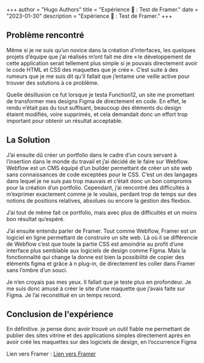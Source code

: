 +++
author = "Hugo Authors"
title = "Expérience 🧪 : Test de Framer."
date = "2023-01-30"
description = "Expérience 🧪 : Test de Framer."
+++

## Problème rencontré
 Même si je ne suis qu’un novice dans la création d’interfaces, les quelques projets d’équipe que j’ai réalisés m’ont fait me dire « le développement de cette application serait tellement plus simple si je pouvais directement avoir le code HTML et CSS des maquettes que je crée ». C’est suite à des rumeurs que je me suis dit qu’il fallait que j’entame une veille active pour trouver des solutions à ce problème. 

Quelle désillusion ce fut lorsque je testa Function12, un site me promettant de transformer mes designs Figma de directement en code. En effet, le rendu n’était pas du tout suffisant, beaucoup des éléments du design étaient modifiés, voire supprimés, et cela demandait donc un effort trop important pour obtenir un résultat acceptable.

## La Solution 
J’ai ensuite dû créer un portfolio dans le cadre d’un cours servant à l’insertion dans le monde du travail et j’ai décidé de le faire sur Webflow.
Webflow est un CMS équipé d’un builder permettant de créer un site web sans connaissances de code exceptées pour le CSS. C’est un des langages dans lequel je ne suis pas trop mauvais et c’était donc un bon compromis pour la création d’un portfolio. Cependant, j’ai rencontré des difficultés à m’exprimer exactement comme je le voulais, perdant trop de temps sur des notions de positions relatives, absolues ou encore la gestion des flexbox.

J’ai tout de même fait ce portfolio, mais avec plus de difficultés et un moins bon résultat qu’espéré. 

J’ai ensuite entendu parler de Framer. Tout comme Webflow, Framer est un logiciel en ligne permettant de construire un site web. Là où il se différencie de Webflow c’est que toute la partie CSS est amoindrie au profit d’une interface plus semblable aux logiciels de design comme Figma. Mais la fonctionnalité qui change la donne est bien la possibilité de copier des éléments figma et grâce à n plug-in, de directement les coller dans Framer sans l’ombre d’un souci. 

Je n’en croyais pas mes yeux. Il fallait que je teste plus en profondeur. Je me suis donc amusé à créer le site d’une maquette que j’avais faite sur Figma. Je l’ai reconstitué en un temps record. 

## Conclusion de l'expérience
En définitive. je pense donc avoir trouvé un outil fiable me permettant de publier des sites vitrine et des applications simples directement après en avoir créé les maquettes sur des logiciels de design, en l’occurrence Figma 

Lien vers Framer : [Lien vers Framer](https://www.framer.com)